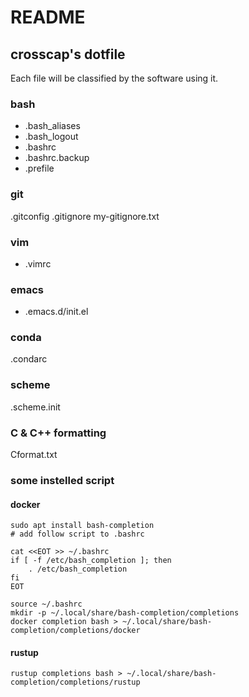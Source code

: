 # README

## crosscap's dotfile

Each file will be classified by the software using it.

### bash

- .bash_aliases
- .bash_logout
- .bashrc
- .bashrc.backup
- .prefile

### git

.gitconfig
.gitignore
my-gitignore.txt

### vim

- .vimrc

### emacs

- .emacs.d/init.el

### conda

.condarc

### scheme

.scheme.init

### C & C++ formatting

Cformat.txt

### some instelled script

#### docker

```shell
sudo apt install bash-completion
# add follow script to .bashrc

cat <<EOT >> ~/.bashrc
if [ -f /etc/bash_completion ]; then
    . /etc/bash_completion
fi
EOT

source ~/.bashrc
mkdir -p ~/.local/share/bash-completion/completions
docker completion bash > ~/.local/share/bash-completion/completions/docker
```

#### rustup

```shell
rustup completions bash > ~/.local/share/bash-completion/completions/rustup
```
